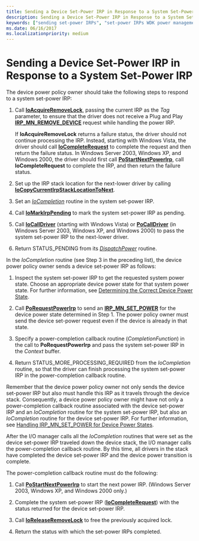 ```yaml
---
title: Sending a Device Set-Power IRP in Response to a System Set-Power IRP
description: Sending a Device Set-Power IRP in Response to a System Set-Power IRP
keywords: ["sending set-power IRPs", "set-power IRPs WDK power management"]
ms.date: 06/16/2017
ms.localizationpriority: medium
---
```


# Sending a Device Set-Power IRP in Response to a System Set-Power IRP





The device power policy owner should take the following steps to respond to a system set-power IRP:

1.  Call [**IoAcquireRemoveLock**](/windows-hardware/drivers/ddi/wdm/nf-wdm-ioacquireremovelock), passing the current IRP as the *Tag* parameter, to ensure that the driver does not receive a Plug and Play [**IRP\_MN\_REMOVE\_DEVICE**](./irp-mn-remove-device.md) request while handling the power IRP.

    If **IoAcquireRemoveLock** returns a failure status, the driver should not continue processing the IRP. Instead, starting with Windows Vista, the driver should call [**IoCompleteRequest**](/windows-hardware/drivers/ddi/wdm/nf-wdm-iocompleterequest) to complete the request and then return the failure status. In Windows Server 2003, Windows XP, and Windows 2000, the driver should first call [**PoStartNextPowerIrp**](/windows-hardware/drivers/ddi/ntifs/nf-ntifs-postartnextpowerirp), call **IoCompleteRequest** to complete the IRP, and then return the failure status.

2.  Set up the IRP stack location for the next-lower driver by calling [**IoCopyCurrentIrpStackLocationToNext**](/windows-hardware/drivers/ddi/wdm/nf-wdm-iocopycurrentirpstacklocationtonext).

3.  Set an [*IoCompletion*](/windows-hardware/drivers/ddi/wdm/nc-wdm-io_completion_routine) routine in the system set-power IRP.

4.  Call [**IoMarkIrpPending**](/windows-hardware/drivers/ddi/wdm/nf-wdm-iomarkirppending) to mark the system set-power IRP as pending.

5.  Call [**IoCallDriver**](/windows-hardware/drivers/ddi/wdm/nf-wdm-iocalldriver) (starting with Windows Vista) or [**PoCallDriver**](/windows-hardware/drivers/ddi/ntifs/nf-ntifs-pocalldriver) (in Windows Server 2003, Windows XP, and Windows 2000) to pass the system set-power IRP to the next-lower driver.

6.  Return STATUS\_PENDING from its [*DispatchPower*](/windows-hardware/drivers/ddi/wdm/nc-wdm-driver_dispatch) routine.

In the *IoCompletion* routine (see Step 3 in the preceding list), the device power policy owner sends a device set-power IRP as follows:

1.  Inspect the system set-power IRP to get the requested system power state. Choose an appropriate device power state for that system power state. For further information, see [Determining the Correct Device Power State](determining-the-correct-device-power-state.md).

2.  Call [**PoRequestPowerIrp**](/windows-hardware/drivers/ddi/wdm/nf-wdm-porequestpowerirp) to send an [**IRP\_MN\_SET\_POWER**](./irp-mn-set-power.md) for the device power state determined in Step 1. The power policy owner must send the device set-power request even if the device is already in that state.

3.  Specify a power-completion callback routine (*CompletionFunction*) in the call to **PoRequestPowerIrp** and pass the system set-power IRP in the *Context* buffer.

4.  Return STATUS\_MORE\_PROCESSING\_REQUIRED from the *IoCompletion* routine, so that the driver can finish processing the system set-power IRP in the power-completion callback routine.

Remember that the device power policy owner not only sends the device set-power IRP but also must handle this IRP as it travels through the device stack. Consequently, a device power policy owner might have not only a power-completion callback routine associated with the device set-power IRP and an *IoCompletion* routine for the system set-power IRP, but also an *IoCompletion* routine for the device set-power IRP. For further information, see [Handling IRP\_MN\_SET\_POWER for Device Power States](handling-irp-mn-set-power-for-device-power-states.md).

After the I/O manager calls all the *IoCompletion* routines that were set as the device set-power IRP traveled down the device stack, the I/O manager calls the power-completion callback routine. By this time, all drivers in the stack have completed the device set-power IRP and the device power transition is complete.

The power-completion callback routine must do the following:

1.  Call [**PoStartNextPowerIrp**](/windows-hardware/drivers/ddi/ntifs/nf-ntifs-postartnextpowerirp) to start the next power IRP. (Windows Server 2003, Windows XP, and Windows 2000 only.)

2.  Complete the system set-power IRP ([**IoCompleteRequest**](/windows-hardware/drivers/ddi/wdm/nf-wdm-iocompleterequest)) with the status returned for the device set-power IRP.

3.  Call [**IoReleaseRemoveLock**](/windows-hardware/drivers/ddi/wdm/nf-wdm-ioreleaseremovelock) to free the previously acquired lock.

4.  Return the status with which the set-power IRPs completed.

 

